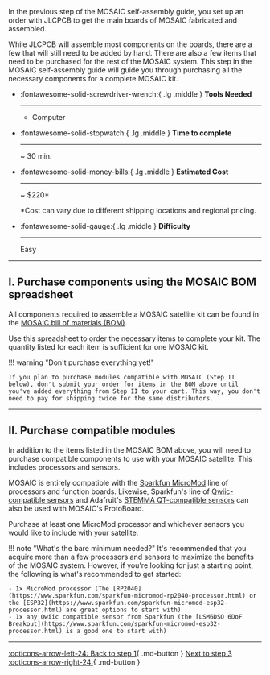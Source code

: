 In the previous step of the MOSAIC self-assembly guide, you set up an order with JLCPCB to get the main boards of MOSAIC fabricated and assembled.

While JLCPCB will assemble most components on the boards, there are a few that will still need to be added by hand. There are also a few items that need to be purchased for the rest of the MOSAIC system. This step in the MOSAIC self-assembly guide will guide you through purchasing all the necessary components for a complete MOSAIC kit.

<div class="grid cards" markdown>

-   :fontawesome-solid-screwdriver-wrench:{ .lg .middle } __Tools Needed__

    ---

    - Computer

-   :fontawesome-solid-stopwatch:{ .lg .middle } __Time to complete__

    ---

    ~ 30 min.

-   :fontawesome-solid-money-bills:{ .lg .middle } __Estimated Cost__

    ---

    ~ $220*

    *Cost can vary due to different shipping locations and regional pricing.

-   :fontawesome-solid-gauge:{ .lg .middle } __Difficulty__

    ---

    Easy

</div>

---

## I. Purchase components using the MOSAIC BOM spreadsheet

All components required to assemble a MOSAIC satellite kit can be found in the [MOSAIC bill of materials (BOM)](https://docs.google.com/spreadsheets/d/1xMUYyzwjdTFx7HzwNHd50U6s08wMuClfGDR2PERgSA4/edit?usp=sharing). 

Use this spreadsheet to order the necessary items to complete your kit. The quantity listed for each item is sufficient for one MOSAIC kit.

!!! warning "Don't purchase everything yet!"

    If you plan to purchase modules compatible with MOSAIC (Step II below), don't submit your order for items in the BOM above until you've added everything from Step II to your cart. This way, you don't need to pay for shipping twice for the same distributors.

---

## II. Purchase compatible modules

In addition to the items listed in the MOSAIC BOM above, you will need to purchase compatible components to use with your MOSAIC satellite. This includes processors and sensors.

MOSAIC is entirely compatible with the [Sparkfun MicroMod](https://www.sparkfun.com/micromod) line of processors and function boards. Likewise, Sparkfun's line of [Qwiic-compatible sensors](https://www.sparkfun.com/sensors.html) and Adafruit's [STEMMA QT-compatible sensors](https://www.adafruit.com/category/1005) can also be used with MOSAIC's ProtoBoard. 

Purchase at least one MicroMod processor and whichever sensors you would like to include with your satellite. 

!!! note "What's the bare minimum needed?"
    It's recommended that you acquire more than a few processors and sensors to maximize the benefits of the MOSAIC system. However, if you're looking for just a starting point, the following is what's recommended to get started:

    - 1x MicroMod processor (The [RP2040](https://www.sparkfun.com/sparkfun-micromod-rp2040-processor.html) or the [ESP32](https://www.sparkfun.com/sparkfun-micromod-esp32-processor.html) are great options to start with)
    - 1x any Qwiic compatible sensor from Sparkfun (the [LSM6DSO 6DoF Breakout](https://www.sparkfun.com/sparkfun-micromod-esp32-processor.html) is a good one to start with)

---

[:octicons-arrow-left-24: Back to step 1](https://www.mosaicsat.org/getting_mosaic/self_assemble/fabricate_boards/){ .md-button } [Next to step 3 :octicons-arrow-right-24:](https://www.mosaicsat.org/getting_mosaic/self_assemble/assemble_boards/){ .md-button }